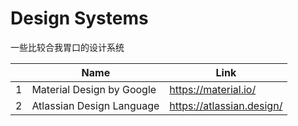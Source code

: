 # Design Systems
一些比较合我胃口的设计系统

|  | Name | Link |
| - | - | - |
| 1 | Material Design by Google | https://material.io/ |
| 2 | Atlassian Design Language | https://atlassian.design/  |